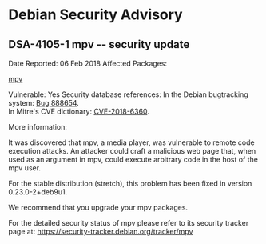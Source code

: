 
Debian Security Advisory
========================


DSA-4105-1 mpv -- security update
---------------------------------



Date Reported:
06 Feb 2018
Affected Packages:

[mpv](https://packages.debian.org/src:mpv)

Vulnerable:
Yes
Security database references:
In the Debian bugtracking system: [Bug 888654](https://bugs.debian.org/cgi-bin/bugreport.cgi?bug=888654).  
In Mitre's CVE dictionary: [CVE-2018-6360](https://security-tracker.debian.org/tracker/CVE-2018-6360).  

More information:

It was discovered that mpv, a media player, was vulnerable to remote code
execution attacks. An attacker could craft a malicious web page that,
when used as an argument in mpv, could execute arbitrary code in the host
of the mpv user.


For the stable distribution (stretch), this problem has been fixed in
version 0.23.0-2+deb9u1.


We recommend that you upgrade your mpv packages.


For the detailed security status of mpv please refer to
its security tracker page at:
<https://security-tracker.debian.org/tracker/mpv>





